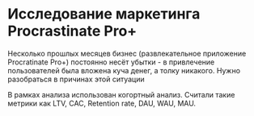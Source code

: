 #  Исследование маркетинга Procrastinate Pro+
Несколько прошлых месяцев бизнес (развлекательное приложение Procratinate Pro+) постоянно несёт убытки - в привлечение пользователей была вложена куча денег, а толку никакого. Нужно разобраться в причинах этой ситуации

В рамках анализа использован когортный анализ. Считали такие метрики как LTV, CAC, Retention rate, DAU, WAU, MAU. 

